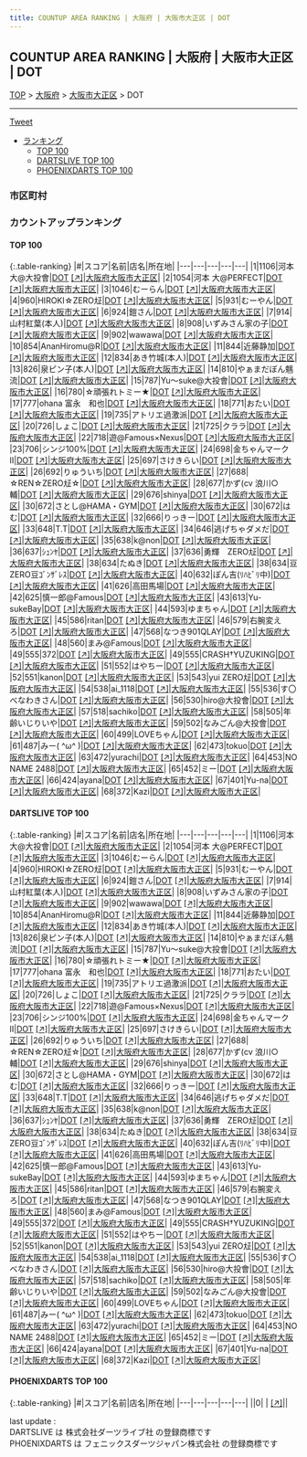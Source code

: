 ```yaml
---
title: COUNTUP AREA RANKING | 大阪府 | 大阪市大正区 | DOT
---
```

## COUNTUP AREA RANKING | 大阪府 | 大阪市大正区 | DOT

[TOP](/darts/rank/) > [大阪府](/darts/rank/大阪府/) > [大阪市大正区](/darts/rank/大阪府/大阪市大正区/) > DOT

___

<a href="https://twitter.com/share?ref_src=twsrc%5Etfw" data-text="COUNTUP AREA RANKING | 大阪府大阪市大正区DOT" class="twitter-share-button" data-hashtags="DARTSLIVE,PHOENIXDARTS,darts,ダーツ" data-show-count="false">Tweet</a>

* [ランキング](#カウントアップランキング)
    * [TOP 100](#top-100)
    * [DARTSLIVE TOP 100](#dartslive-top-100)
    * [PHOENIXDARTS TOP 100](#phoenixdarts-top-100)

### 市区町村

<ul>

</ul>

### カウントアップランキング

#### TOP 100



{:.table-ranking}
|#|スコア|名前|店名|所在地|
|---|---|---|---|---|
|1|1106|<span class="rank-name-dl">河本 大@大投會</span>|<a href="/darts/rank/shops/16363459de2678b50d9b047a20a7ba1e.html">DOT</a> <a href="https://search.dartslive.com/jp/shop/16363459de2678b50d9b047a20a7ba1e">[↗]</a>|<a href="/darts/rank/大阪府/大阪市大正区">大阪府大阪市大正区</a>|
|2|1054|<span class="rank-name-dl">河本 大@PERFECT</span>|<a href="/darts/rank/shops/16363459de2678b50d9b047a20a7ba1e.html">DOT</a> <a href="https://search.dartslive.com/jp/shop/16363459de2678b50d9b047a20a7ba1e">[↗]</a>|<a href="/darts/rank/大阪府/大阪市大正区">大阪府大阪市大正区</a>|
|3|1046|<span class="rank-name-dl">むーらん</span>|<a href="/darts/rank/shops/16363459de2678b50d9b047a20a7ba1e.html">DOT</a> <a href="https://search.dartslive.com/jp/shop/16363459de2678b50d9b047a20a7ba1e">[↗]</a>|<a href="/darts/rank/大阪府/大阪市大正区">大阪府大阪市大正区</a>|
|4|960|<span class="rank-name-dl">HIROKI☆ZERO㍽</span>|<a href="/darts/rank/shops/16363459de2678b50d9b047a20a7ba1e.html">DOT</a> <a href="https://search.dartslive.com/jp/shop/16363459de2678b50d9b047a20a7ba1e">[↗]</a>|<a href="/darts/rank/大阪府/大阪市大正区">大阪府大阪市大正区</a>|
|5|931|<span class="rank-name-dl">むーやん</span>|<a href="/darts/rank/shops/16363459de2678b50d9b047a20a7ba1e.html">DOT</a> <a href="https://search.dartslive.com/jp/shop/16363459de2678b50d9b047a20a7ba1e">[↗]</a>|<a href="/darts/rank/大阪府/大阪市大正区">大阪府大阪市大正区</a>|
|6|924|<span class="rank-name-dl">鎧さん</span>|<a href="/darts/rank/shops/16363459de2678b50d9b047a20a7ba1e.html">DOT</a> <a href="https://search.dartslive.com/jp/shop/16363459de2678b50d9b047a20a7ba1e">[↗]</a>|<a href="/darts/rank/大阪府/大阪市大正区">大阪府大阪市大正区</a>|
|7|914|<span class="rank-name-dl">山村紅葉(本人)</span>|<a href="/darts/rank/shops/16363459de2678b50d9b047a20a7ba1e.html">DOT</a> <a href="https://search.dartslive.com/jp/shop/16363459de2678b50d9b047a20a7ba1e">[↗]</a>|<a href="/darts/rank/大阪府/大阪市大正区">大阪府大阪市大正区</a>|
|8|908|<span class="rank-name-dl">いずみさん家の子</span>|<a href="/darts/rank/shops/16363459de2678b50d9b047a20a7ba1e.html">DOT</a> <a href="https://search.dartslive.com/jp/shop/16363459de2678b50d9b047a20a7ba1e">[↗]</a>|<a href="/darts/rank/大阪府/大阪市大正区">大阪府大阪市大正区</a>|
|9|902|<span class="rank-name-dl">wawawa</span>|<a href="/darts/rank/shops/16363459de2678b50d9b047a20a7ba1e.html">DOT</a> <a href="https://search.dartslive.com/jp/shop/16363459de2678b50d9b047a20a7ba1e">[↗]</a>|<a href="/darts/rank/大阪府/大阪市大正区">大阪府大阪市大正区</a>|
|10|854|<span class="rank-name-dl">AnanHiromu@R</span>|<a href="/darts/rank/shops/16363459de2678b50d9b047a20a7ba1e.html">DOT</a> <a href="https://search.dartslive.com/jp/shop/16363459de2678b50d9b047a20a7ba1e">[↗]</a>|<a href="/darts/rank/大阪府/大阪市大正区">大阪府大阪市大正区</a>|
|11|844|<span class="rank-name-dl">近藤静加</span>|<a href="/darts/rank/shops/16363459de2678b50d9b047a20a7ba1e.html">DOT</a> <a href="https://search.dartslive.com/jp/shop/16363459de2678b50d9b047a20a7ba1e">[↗]</a>|<a href="/darts/rank/大阪府/大阪市大正区">大阪府大阪市大正区</a>|
|12|834|<span class="rank-name-dl">あき竹城(本人)</span>|<a href="/darts/rank/shops/16363459de2678b50d9b047a20a7ba1e.html">DOT</a> <a href="https://search.dartslive.com/jp/shop/16363459de2678b50d9b047a20a7ba1e">[↗]</a>|<a href="/darts/rank/大阪府/大阪市大正区">大阪府大阪市大正区</a>|
|13|826|<span class="rank-name-dl">泉ピン子(本人)</span>|<a href="/darts/rank/shops/16363459de2678b50d9b047a20a7ba1e.html">DOT</a> <a href="https://search.dartslive.com/jp/shop/16363459de2678b50d9b047a20a7ba1e">[↗]</a>|<a href="/darts/rank/大阪府/大阪市大正区">大阪府大阪市大正区</a>|
|14|810|<span class="rank-name-dl">やぁまだぼん魑流</span>|<a href="/darts/rank/shops/16363459de2678b50d9b047a20a7ba1e.html">DOT</a> <a href="https://search.dartslive.com/jp/shop/16363459de2678b50d9b047a20a7ba1e">[↗]</a>|<a href="/darts/rank/大阪府/大阪市大正区">大阪府大阪市大正区</a>|
|15|787|<span class="rank-name-dl">Yu〜suke@大投會</span>|<a href="/darts/rank/shops/16363459de2678b50d9b047a20a7ba1e.html">DOT</a> <a href="https://search.dartslive.com/jp/shop/16363459de2678b50d9b047a20a7ba1e">[↗]</a>|<a href="/darts/rank/大阪府/大阪市大正区">大阪府大阪市大正区</a>|
|16|780|<span class="rank-name-dl">☆頑張れトミー★</span>|<a href="/darts/rank/shops/16363459de2678b50d9b047a20a7ba1e.html">DOT</a> <a href="https://search.dartslive.com/jp/shop/16363459de2678b50d9b047a20a7ba1e">[↗]</a>|<a href="/darts/rank/大阪府/大阪市大正区">大阪府大阪市大正区</a>|
|17|777|<span class="rank-name-dl">ohana 富永　和也</span>|<a href="/darts/rank/shops/16363459de2678b50d9b047a20a7ba1e.html">DOT</a> <a href="https://search.dartslive.com/jp/shop/16363459de2678b50d9b047a20a7ba1e">[↗]</a>|<a href="/darts/rank/大阪府/大阪市大正区">大阪府大阪市大正区</a>|
|18|771|<span class="rank-name-dl">おたい</span>|<a href="/darts/rank/shops/16363459de2678b50d9b047a20a7ba1e.html">DOT</a> <a href="https://search.dartslive.com/jp/shop/16363459de2678b50d9b047a20a7ba1e">[↗]</a>|<a href="/darts/rank/大阪府/大阪市大正区">大阪府大阪市大正区</a>|
|19|735|<span class="rank-name-dl">アトリエ過激派</span>|<a href="/darts/rank/shops/16363459de2678b50d9b047a20a7ba1e.html">DOT</a> <a href="https://search.dartslive.com/jp/shop/16363459de2678b50d9b047a20a7ba1e">[↗]</a>|<a href="/darts/rank/大阪府/大阪市大正区">大阪府大阪市大正区</a>|
|20|726|<span class="rank-name-dl">しょこ</span>|<a href="/darts/rank/shops/16363459de2678b50d9b047a20a7ba1e.html">DOT</a> <a href="https://search.dartslive.com/jp/shop/16363459de2678b50d9b047a20a7ba1e">[↗]</a>|<a href="/darts/rank/大阪府/大阪市大正区">大阪府大阪市大正区</a>|
|21|725|<span class="rank-name-dl">クララ</span>|<a href="/darts/rank/shops/16363459de2678b50d9b047a20a7ba1e.html">DOT</a> <a href="https://search.dartslive.com/jp/shop/16363459de2678b50d9b047a20a7ba1e">[↗]</a>|<a href="/darts/rank/大阪府/大阪市大正区">大阪府大阪市大正区</a>|
|22|718|<span class="rank-name-dl">遊@Famous×Nexus</span>|<a href="/darts/rank/shops/16363459de2678b50d9b047a20a7ba1e.html">DOT</a> <a href="https://search.dartslive.com/jp/shop/16363459de2678b50d9b047a20a7ba1e">[↗]</a>|<a href="/darts/rank/大阪府/大阪市大正区">大阪府大阪市大正区</a>|
|23|706|<span class="rank-name-dl">シンジ100%</span>|<a href="/darts/rank/shops/16363459de2678b50d9b047a20a7ba1e.html">DOT</a> <a href="https://search.dartslive.com/jp/shop/16363459de2678b50d9b047a20a7ba1e">[↗]</a>|<a href="/darts/rank/大阪府/大阪市大正区">大阪府大阪市大正区</a>|
|24|698|<span class="rank-name-dl">金ちゃんマークⅡ</span>|<a href="/darts/rank/shops/16363459de2678b50d9b047a20a7ba1e.html">DOT</a> <a href="https://search.dartslive.com/jp/shop/16363459de2678b50d9b047a20a7ba1e">[↗]</a>|<a href="/darts/rank/大阪府/大阪市大正区">大阪府大阪市大正区</a>|
|25|697|<span class="rank-name-dl">さけきらい</span>|<a href="/darts/rank/shops/16363459de2678b50d9b047a20a7ba1e.html">DOT</a> <a href="https://search.dartslive.com/jp/shop/16363459de2678b50d9b047a20a7ba1e">[↗]</a>|<a href="/darts/rank/大阪府/大阪市大正区">大阪府大阪市大正区</a>|
|26|692|<span class="rank-name-dl">りゅういち</span>|<a href="/darts/rank/shops/16363459de2678b50d9b047a20a7ba1e.html">DOT</a> <a href="https://search.dartslive.com/jp/shop/16363459de2678b50d9b047a20a7ba1e">[↗]</a>|<a href="/darts/rank/大阪府/大阪市大正区">大阪府大阪市大正区</a>|
|27|688|<span class="rank-name-dl">☆REN☆ZERO㍽☆</span>|<a href="/darts/rank/shops/16363459de2678b50d9b047a20a7ba1e.html">DOT</a> <a href="https://search.dartslive.com/jp/shop/16363459de2678b50d9b047a20a7ba1e">[↗]</a>|<a href="/darts/rank/大阪府/大阪市大正区">大阪府大阪市大正区</a>|
|28|677|<span class="rank-name-dl">かず(cv 浪川○輔</span>|<a href="/darts/rank/shops/16363459de2678b50d9b047a20a7ba1e.html">DOT</a> <a href="https://search.dartslive.com/jp/shop/16363459de2678b50d9b047a20a7ba1e">[↗]</a>|<a href="/darts/rank/大阪府/大阪市大正区">大阪府大阪市大正区</a>|
|29|676|<span class="rank-name-dl">shinya</span>|<a href="/darts/rank/shops/16363459de2678b50d9b047a20a7ba1e.html">DOT</a> <a href="https://search.dartslive.com/jp/shop/16363459de2678b50d9b047a20a7ba1e">[↗]</a>|<a href="/darts/rank/大阪府/大阪市大正区">大阪府大阪市大正区</a>|
|30|672|<span class="rank-name-dl">さとし@HAMA・GYM</span>|<a href="/darts/rank/shops/16363459de2678b50d9b047a20a7ba1e.html">DOT</a> <a href="https://search.dartslive.com/jp/shop/16363459de2678b50d9b047a20a7ba1e">[↗]</a>|<a href="/darts/rank/大阪府/大阪市大正区">大阪府大阪市大正区</a>|
|30|672|<span class="rank-name-dl">はむ</span>|<a href="/darts/rank/shops/16363459de2678b50d9b047a20a7ba1e.html">DOT</a> <a href="https://search.dartslive.com/jp/shop/16363459de2678b50d9b047a20a7ba1e">[↗]</a>|<a href="/darts/rank/大阪府/大阪市大正区">大阪府大阪市大正区</a>|
|32|666|<span class="rank-name-dl">りっきー</span>|<a href="/darts/rank/shops/16363459de2678b50d9b047a20a7ba1e.html">DOT</a> <a href="https://search.dartslive.com/jp/shop/16363459de2678b50d9b047a20a7ba1e">[↗]</a>|<a href="/darts/rank/大阪府/大阪市大正区">大阪府大阪市大正区</a>|
|33|648|<span class="rank-name-dl">T.T</span>|<a href="/darts/rank/shops/16363459de2678b50d9b047a20a7ba1e.html">DOT</a> <a href="https://search.dartslive.com/jp/shop/16363459de2678b50d9b047a20a7ba1e">[↗]</a>|<a href="/darts/rank/大阪府/大阪市大正区">大阪府大阪市大正区</a>|
|34|646|<span class="rank-name-dl">逃げちゃダメだ</span>|<a href="/darts/rank/shops/16363459de2678b50d9b047a20a7ba1e.html">DOT</a> <a href="https://search.dartslive.com/jp/shop/16363459de2678b50d9b047a20a7ba1e">[↗]</a>|<a href="/darts/rank/大阪府/大阪市大正区">大阪府大阪市大正区</a>|
|35|638|<span class="rank-name-dl">k@non</span>|<a href="/darts/rank/shops/16363459de2678b50d9b047a20a7ba1e.html">DOT</a> <a href="https://search.dartslive.com/jp/shop/16363459de2678b50d9b047a20a7ba1e">[↗]</a>|<a href="/darts/rank/大阪府/大阪市大正区">大阪府大阪市大正区</a>|
|36|637|<span class="rank-name-dl">ｼｭﾝﾔ</span>|<a href="/darts/rank/shops/16363459de2678b50d9b047a20a7ba1e.html">DOT</a> <a href="https://search.dartslive.com/jp/shop/16363459de2678b50d9b047a20a7ba1e">[↗]</a>|<a href="/darts/rank/大阪府/大阪市大正区">大阪府大阪市大正区</a>|
|37|636|<span class="rank-name-dl">勇輝　ZERO㍽</span>|<a href="/darts/rank/shops/16363459de2678b50d9b047a20a7ba1e.html">DOT</a> <a href="https://search.dartslive.com/jp/shop/16363459de2678b50d9b047a20a7ba1e">[↗]</a>|<a href="/darts/rank/大阪府/大阪市大正区">大阪府大阪市大正区</a>|
|38|634|<span class="rank-name-dl">たぬき</span>|<a href="/darts/rank/shops/16363459de2678b50d9b047a20a7ba1e.html">DOT</a> <a href="https://search.dartslive.com/jp/shop/16363459de2678b50d9b047a20a7ba1e">[↗]</a>|<a href="/darts/rank/大阪府/大阪市大正区">大阪府大阪市大正区</a>|
|38|634|<span class="rank-name-dl">豆ZERO豆ｺﾞﾝｻﾞﾚｽ</span>|<a href="/darts/rank/shops/16363459de2678b50d9b047a20a7ba1e.html">DOT</a> <a href="https://search.dartslive.com/jp/shop/16363459de2678b50d9b047a20a7ba1e">[↗]</a>|<a href="/darts/rank/大阪府/大阪市大正区">大阪府大阪市大正区</a>|
|40|632|<span class="rank-name-dl">ぽん吉(ﾘﾊﾋﾞﾘ中)</span>|<a href="/darts/rank/shops/16363459de2678b50d9b047a20a7ba1e.html">DOT</a> <a href="https://search.dartslive.com/jp/shop/16363459de2678b50d9b047a20a7ba1e">[↗]</a>|<a href="/darts/rank/大阪府/大阪市大正区">大阪府大阪市大正区</a>|
|41|626|<span class="rank-name-dl">高田馬場</span>|<a href="/darts/rank/shops/16363459de2678b50d9b047a20a7ba1e.html">DOT</a> <a href="https://search.dartslive.com/jp/shop/16363459de2678b50d9b047a20a7ba1e">[↗]</a>|<a href="/darts/rank/大阪府/大阪市大正区">大阪府大阪市大正区</a>|
|42|625|<span class="rank-name-dl">慎一郎@Famous</span>|<a href="/darts/rank/shops/16363459de2678b50d9b047a20a7ba1e.html">DOT</a> <a href="https://search.dartslive.com/jp/shop/16363459de2678b50d9b047a20a7ba1e">[↗]</a>|<a href="/darts/rank/大阪府/大阪市大正区">大阪府大阪市大正区</a>|
|43|613|<span class="rank-name-dl">Yu-sukeBay</span>|<a href="/darts/rank/shops/16363459de2678b50d9b047a20a7ba1e.html">DOT</a> <a href="https://search.dartslive.com/jp/shop/16363459de2678b50d9b047a20a7ba1e">[↗]</a>|<a href="/darts/rank/大阪府/大阪市大正区">大阪府大阪市大正区</a>|
|44|593|<span class="rank-name-dl">ゆまちゃん</span>|<a href="/darts/rank/shops/16363459de2678b50d9b047a20a7ba1e.html">DOT</a> <a href="https://search.dartslive.com/jp/shop/16363459de2678b50d9b047a20a7ba1e">[↗]</a>|<a href="/darts/rank/大阪府/大阪市大正区">大阪府大阪市大正区</a>|
|45|586|<span class="rank-name-dl">ritan</span>|<a href="/darts/rank/shops/16363459de2678b50d9b047a20a7ba1e.html">DOT</a> <a href="https://search.dartslive.com/jp/shop/16363459de2678b50d9b047a20a7ba1e">[↗]</a>|<a href="/darts/rank/大阪府/大阪市大正区">大阪府大阪市大正区</a>|
|46|579|<span class="rank-name-dl">右腕変えろ</span>|<a href="/darts/rank/shops/16363459de2678b50d9b047a20a7ba1e.html">DOT</a> <a href="https://search.dartslive.com/jp/shop/16363459de2678b50d9b047a20a7ba1e">[↗]</a>|<a href="/darts/rank/大阪府/大阪市大正区">大阪府大阪市大正区</a>|
|47|568|<span class="rank-name-dl">なつき901QLAY</span>|<a href="/darts/rank/shops/16363459de2678b50d9b047a20a7ba1e.html">DOT</a> <a href="https://search.dartslive.com/jp/shop/16363459de2678b50d9b047a20a7ba1e">[↗]</a>|<a href="/darts/rank/大阪府/大阪市大正区">大阪府大阪市大正区</a>|
|48|560|<span class="rank-name-dl">まみ@Famous</span>|<a href="/darts/rank/shops/16363459de2678b50d9b047a20a7ba1e.html">DOT</a> <a href="https://search.dartslive.com/jp/shop/16363459de2678b50d9b047a20a7ba1e">[↗]</a>|<a href="/darts/rank/大阪府/大阪市大正区">大阪府大阪市大正区</a>|
|49|555|<span class="rank-name-dl">372</span>|<a href="/darts/rank/shops/16363459de2678b50d9b047a20a7ba1e.html">DOT</a> <a href="https://search.dartslive.com/jp/shop/16363459de2678b50d9b047a20a7ba1e">[↗]</a>|<a href="/darts/rank/大阪府/大阪市大正区">大阪府大阪市大正区</a>|
|49|555|<span class="rank-name-dl">CRASH†YUZUKING</span>|<a href="/darts/rank/shops/16363459de2678b50d9b047a20a7ba1e.html">DOT</a> <a href="https://search.dartslive.com/jp/shop/16363459de2678b50d9b047a20a7ba1e">[↗]</a>|<a href="/darts/rank/大阪府/大阪市大正区">大阪府大阪市大正区</a>|
|51|552|<span class="rank-name-dl">はやちー</span>|<a href="/darts/rank/shops/16363459de2678b50d9b047a20a7ba1e.html">DOT</a> <a href="https://search.dartslive.com/jp/shop/16363459de2678b50d9b047a20a7ba1e">[↗]</a>|<a href="/darts/rank/大阪府/大阪市大正区">大阪府大阪市大正区</a>|
|52|551|<span class="rank-name-dl">kanon</span>|<a href="/darts/rank/shops/16363459de2678b50d9b047a20a7ba1e.html">DOT</a> <a href="https://search.dartslive.com/jp/shop/16363459de2678b50d9b047a20a7ba1e">[↗]</a>|<a href="/darts/rank/大阪府/大阪市大正区">大阪府大阪市大正区</a>|
|53|543|<span class="rank-name-dl">yui ZERO㍽</span>|<a href="/darts/rank/shops/16363459de2678b50d9b047a20a7ba1e.html">DOT</a> <a href="https://search.dartslive.com/jp/shop/16363459de2678b50d9b047a20a7ba1e">[↗]</a>|<a href="/darts/rank/大阪府/大阪市大正区">大阪府大阪市大正区</a>|
|54|538|<span class="rank-name-dl">ai_1118</span>|<a href="/darts/rank/shops/16363459de2678b50d9b047a20a7ba1e.html">DOT</a> <a href="https://search.dartslive.com/jp/shop/16363459de2678b50d9b047a20a7ba1e">[↗]</a>|<a href="/darts/rank/大阪府/大阪市大正区">大阪府大阪市大正区</a>|
|55|536|<span class="rank-name-dl">す〇べなわきさん</span>|<a href="/darts/rank/shops/16363459de2678b50d9b047a20a7ba1e.html">DOT</a> <a href="https://search.dartslive.com/jp/shop/16363459de2678b50d9b047a20a7ba1e">[↗]</a>|<a href="/darts/rank/大阪府/大阪市大正区">大阪府大阪市大正区</a>|
|56|530|<span class="rank-name-dl">hiro@大投會</span>|<a href="/darts/rank/shops/16363459de2678b50d9b047a20a7ba1e.html">DOT</a> <a href="https://search.dartslive.com/jp/shop/16363459de2678b50d9b047a20a7ba1e">[↗]</a>|<a href="/darts/rank/大阪府/大阪市大正区">大阪府大阪市大正区</a>|
|57|518|<span class="rank-name-dl">sachiko</span>|<a href="/darts/rank/shops/16363459de2678b50d9b047a20a7ba1e.html">DOT</a> <a href="https://search.dartslive.com/jp/shop/16363459de2678b50d9b047a20a7ba1e">[↗]</a>|<a href="/darts/rank/大阪府/大阪市大正区">大阪府大阪市大正区</a>|
|58|505|<span class="rank-name-dl">年齢いじりいや</span>|<a href="/darts/rank/shops/16363459de2678b50d9b047a20a7ba1e.html">DOT</a> <a href="https://search.dartslive.com/jp/shop/16363459de2678b50d9b047a20a7ba1e">[↗]</a>|<a href="/darts/rank/大阪府/大阪市大正区">大阪府大阪市大正区</a>|
|59|502|<span class="rank-name-dl">なみごん@大投會</span>|<a href="/darts/rank/shops/16363459de2678b50d9b047a20a7ba1e.html">DOT</a> <a href="https://search.dartslive.com/jp/shop/16363459de2678b50d9b047a20a7ba1e">[↗]</a>|<a href="/darts/rank/大阪府/大阪市大正区">大阪府大阪市大正区</a>|
|60|499|<span class="rank-name-dl">LOVEちゃん</span>|<a href="/darts/rank/shops/16363459de2678b50d9b047a20a7ba1e.html">DOT</a> <a href="https://search.dartslive.com/jp/shop/16363459de2678b50d9b047a20a7ba1e">[↗]</a>|<a href="/darts/rank/大阪府/大阪市大正区">大阪府大阪市大正区</a>|
|61|487|<span class="rank-name-dl">みー( ^ω^ )</span>|<a href="/darts/rank/shops/16363459de2678b50d9b047a20a7ba1e.html">DOT</a> <a href="https://search.dartslive.com/jp/shop/16363459de2678b50d9b047a20a7ba1e">[↗]</a>|<a href="/darts/rank/大阪府/大阪市大正区">大阪府大阪市大正区</a>|
|62|473|<span class="rank-name-dl">tokuo</span>|<a href="/darts/rank/shops/16363459de2678b50d9b047a20a7ba1e.html">DOT</a> <a href="https://search.dartslive.com/jp/shop/16363459de2678b50d9b047a20a7ba1e">[↗]</a>|<a href="/darts/rank/大阪府/大阪市大正区">大阪府大阪市大正区</a>|
|63|472|<span class="rank-name-dl">yurachi</span>|<a href="/darts/rank/shops/16363459de2678b50d9b047a20a7ba1e.html">DOT</a> <a href="https://search.dartslive.com/jp/shop/16363459de2678b50d9b047a20a7ba1e">[↗]</a>|<a href="/darts/rank/大阪府/大阪市大正区">大阪府大阪市大正区</a>|
|64|453|<span class="rank-name-dl">NO NAME 2488</span>|<a href="/darts/rank/shops/16363459de2678b50d9b047a20a7ba1e.html">DOT</a> <a href="https://search.dartslive.com/jp/shop/16363459de2678b50d9b047a20a7ba1e">[↗]</a>|<a href="/darts/rank/大阪府/大阪市大正区">大阪府大阪市大正区</a>|
|65|452|<span class="rank-name-dl">ミー</span>|<a href="/darts/rank/shops/16363459de2678b50d9b047a20a7ba1e.html">DOT</a> <a href="https://search.dartslive.com/jp/shop/16363459de2678b50d9b047a20a7ba1e">[↗]</a>|<a href="/darts/rank/大阪府/大阪市大正区">大阪府大阪市大正区</a>|
|66|424|<span class="rank-name-dl">ayana</span>|<a href="/darts/rank/shops/16363459de2678b50d9b047a20a7ba1e.html">DOT</a> <a href="https://search.dartslive.com/jp/shop/16363459de2678b50d9b047a20a7ba1e">[↗]</a>|<a href="/darts/rank/大阪府/大阪市大正区">大阪府大阪市大正区</a>|
|67|401|<span class="rank-name-dl">Yu-na</span>|<a href="/darts/rank/shops/16363459de2678b50d9b047a20a7ba1e.html">DOT</a> <a href="https://search.dartslive.com/jp/shop/16363459de2678b50d9b047a20a7ba1e">[↗]</a>|<a href="/darts/rank/大阪府/大阪市大正区">大阪府大阪市大正区</a>|
|68|372|<span class="rank-name-dl">Kazi</span>|<a href="/darts/rank/shops/16363459de2678b50d9b047a20a7ba1e.html">DOT</a> <a href="https://search.dartslive.com/jp/shop/16363459de2678b50d9b047a20a7ba1e">[↗]</a>|<a href="/darts/rank/大阪府/大阪市大正区">大阪府大阪市大正区</a>|


#### DARTSLIVE TOP 100



{:.table-ranking}
|#|スコア|名前|店名|所在地|
|---|---|---|---|---|
|1|1106|<span class="rank-name-dl">河本 大@大投會</span>|<a href="/darts/rank/shops/16363459de2678b50d9b047a20a7ba1e.html">DOT</a> <a href="https://search.dartslive.com/jp/shop/16363459de2678b50d9b047a20a7ba1e">[↗]</a>|<a href="/darts/rank/大阪府/大阪市大正区">大阪府大阪市大正区</a>|
|2|1054|<span class="rank-name-dl">河本 大@PERFECT</span>|<a href="/darts/rank/shops/16363459de2678b50d9b047a20a7ba1e.html">DOT</a> <a href="https://search.dartslive.com/jp/shop/16363459de2678b50d9b047a20a7ba1e">[↗]</a>|<a href="/darts/rank/大阪府/大阪市大正区">大阪府大阪市大正区</a>|
|3|1046|<span class="rank-name-dl">むーらん</span>|<a href="/darts/rank/shops/16363459de2678b50d9b047a20a7ba1e.html">DOT</a> <a href="https://search.dartslive.com/jp/shop/16363459de2678b50d9b047a20a7ba1e">[↗]</a>|<a href="/darts/rank/大阪府/大阪市大正区">大阪府大阪市大正区</a>|
|4|960|<span class="rank-name-dl">HIROKI☆ZERO㍽</span>|<a href="/darts/rank/shops/16363459de2678b50d9b047a20a7ba1e.html">DOT</a> <a href="https://search.dartslive.com/jp/shop/16363459de2678b50d9b047a20a7ba1e">[↗]</a>|<a href="/darts/rank/大阪府/大阪市大正区">大阪府大阪市大正区</a>|
|5|931|<span class="rank-name-dl">むーやん</span>|<a href="/darts/rank/shops/16363459de2678b50d9b047a20a7ba1e.html">DOT</a> <a href="https://search.dartslive.com/jp/shop/16363459de2678b50d9b047a20a7ba1e">[↗]</a>|<a href="/darts/rank/大阪府/大阪市大正区">大阪府大阪市大正区</a>|
|6|924|<span class="rank-name-dl">鎧さん</span>|<a href="/darts/rank/shops/16363459de2678b50d9b047a20a7ba1e.html">DOT</a> <a href="https://search.dartslive.com/jp/shop/16363459de2678b50d9b047a20a7ba1e">[↗]</a>|<a href="/darts/rank/大阪府/大阪市大正区">大阪府大阪市大正区</a>|
|7|914|<span class="rank-name-dl">山村紅葉(本人)</span>|<a href="/darts/rank/shops/16363459de2678b50d9b047a20a7ba1e.html">DOT</a> <a href="https://search.dartslive.com/jp/shop/16363459de2678b50d9b047a20a7ba1e">[↗]</a>|<a href="/darts/rank/大阪府/大阪市大正区">大阪府大阪市大正区</a>|
|8|908|<span class="rank-name-dl">いずみさん家の子</span>|<a href="/darts/rank/shops/16363459de2678b50d9b047a20a7ba1e.html">DOT</a> <a href="https://search.dartslive.com/jp/shop/16363459de2678b50d9b047a20a7ba1e">[↗]</a>|<a href="/darts/rank/大阪府/大阪市大正区">大阪府大阪市大正区</a>|
|9|902|<span class="rank-name-dl">wawawa</span>|<a href="/darts/rank/shops/16363459de2678b50d9b047a20a7ba1e.html">DOT</a> <a href="https://search.dartslive.com/jp/shop/16363459de2678b50d9b047a20a7ba1e">[↗]</a>|<a href="/darts/rank/大阪府/大阪市大正区">大阪府大阪市大正区</a>|
|10|854|<span class="rank-name-dl">AnanHiromu@R</span>|<a href="/darts/rank/shops/16363459de2678b50d9b047a20a7ba1e.html">DOT</a> <a href="https://search.dartslive.com/jp/shop/16363459de2678b50d9b047a20a7ba1e">[↗]</a>|<a href="/darts/rank/大阪府/大阪市大正区">大阪府大阪市大正区</a>|
|11|844|<span class="rank-name-dl">近藤静加</span>|<a href="/darts/rank/shops/16363459de2678b50d9b047a20a7ba1e.html">DOT</a> <a href="https://search.dartslive.com/jp/shop/16363459de2678b50d9b047a20a7ba1e">[↗]</a>|<a href="/darts/rank/大阪府/大阪市大正区">大阪府大阪市大正区</a>|
|12|834|<span class="rank-name-dl">あき竹城(本人)</span>|<a href="/darts/rank/shops/16363459de2678b50d9b047a20a7ba1e.html">DOT</a> <a href="https://search.dartslive.com/jp/shop/16363459de2678b50d9b047a20a7ba1e">[↗]</a>|<a href="/darts/rank/大阪府/大阪市大正区">大阪府大阪市大正区</a>|
|13|826|<span class="rank-name-dl">泉ピン子(本人)</span>|<a href="/darts/rank/shops/16363459de2678b50d9b047a20a7ba1e.html">DOT</a> <a href="https://search.dartslive.com/jp/shop/16363459de2678b50d9b047a20a7ba1e">[↗]</a>|<a href="/darts/rank/大阪府/大阪市大正区">大阪府大阪市大正区</a>|
|14|810|<span class="rank-name-dl">やぁまだぼん魑流</span>|<a href="/darts/rank/shops/16363459de2678b50d9b047a20a7ba1e.html">DOT</a> <a href="https://search.dartslive.com/jp/shop/16363459de2678b50d9b047a20a7ba1e">[↗]</a>|<a href="/darts/rank/大阪府/大阪市大正区">大阪府大阪市大正区</a>|
|15|787|<span class="rank-name-dl">Yu〜suke@大投會</span>|<a href="/darts/rank/shops/16363459de2678b50d9b047a20a7ba1e.html">DOT</a> <a href="https://search.dartslive.com/jp/shop/16363459de2678b50d9b047a20a7ba1e">[↗]</a>|<a href="/darts/rank/大阪府/大阪市大正区">大阪府大阪市大正区</a>|
|16|780|<span class="rank-name-dl">☆頑張れトミー★</span>|<a href="/darts/rank/shops/16363459de2678b50d9b047a20a7ba1e.html">DOT</a> <a href="https://search.dartslive.com/jp/shop/16363459de2678b50d9b047a20a7ba1e">[↗]</a>|<a href="/darts/rank/大阪府/大阪市大正区">大阪府大阪市大正区</a>|
|17|777|<span class="rank-name-dl">ohana 富永　和也</span>|<a href="/darts/rank/shops/16363459de2678b50d9b047a20a7ba1e.html">DOT</a> <a href="https://search.dartslive.com/jp/shop/16363459de2678b50d9b047a20a7ba1e">[↗]</a>|<a href="/darts/rank/大阪府/大阪市大正区">大阪府大阪市大正区</a>|
|18|771|<span class="rank-name-dl">おたい</span>|<a href="/darts/rank/shops/16363459de2678b50d9b047a20a7ba1e.html">DOT</a> <a href="https://search.dartslive.com/jp/shop/16363459de2678b50d9b047a20a7ba1e">[↗]</a>|<a href="/darts/rank/大阪府/大阪市大正区">大阪府大阪市大正区</a>|
|19|735|<span class="rank-name-dl">アトリエ過激派</span>|<a href="/darts/rank/shops/16363459de2678b50d9b047a20a7ba1e.html">DOT</a> <a href="https://search.dartslive.com/jp/shop/16363459de2678b50d9b047a20a7ba1e">[↗]</a>|<a href="/darts/rank/大阪府/大阪市大正区">大阪府大阪市大正区</a>|
|20|726|<span class="rank-name-dl">しょこ</span>|<a href="/darts/rank/shops/16363459de2678b50d9b047a20a7ba1e.html">DOT</a> <a href="https://search.dartslive.com/jp/shop/16363459de2678b50d9b047a20a7ba1e">[↗]</a>|<a href="/darts/rank/大阪府/大阪市大正区">大阪府大阪市大正区</a>|
|21|725|<span class="rank-name-dl">クララ</span>|<a href="/darts/rank/shops/16363459de2678b50d9b047a20a7ba1e.html">DOT</a> <a href="https://search.dartslive.com/jp/shop/16363459de2678b50d9b047a20a7ba1e">[↗]</a>|<a href="/darts/rank/大阪府/大阪市大正区">大阪府大阪市大正区</a>|
|22|718|<span class="rank-name-dl">遊@Famous×Nexus</span>|<a href="/darts/rank/shops/16363459de2678b50d9b047a20a7ba1e.html">DOT</a> <a href="https://search.dartslive.com/jp/shop/16363459de2678b50d9b047a20a7ba1e">[↗]</a>|<a href="/darts/rank/大阪府/大阪市大正区">大阪府大阪市大正区</a>|
|23|706|<span class="rank-name-dl">シンジ100%</span>|<a href="/darts/rank/shops/16363459de2678b50d9b047a20a7ba1e.html">DOT</a> <a href="https://search.dartslive.com/jp/shop/16363459de2678b50d9b047a20a7ba1e">[↗]</a>|<a href="/darts/rank/大阪府/大阪市大正区">大阪府大阪市大正区</a>|
|24|698|<span class="rank-name-dl">金ちゃんマークⅡ</span>|<a href="/darts/rank/shops/16363459de2678b50d9b047a20a7ba1e.html">DOT</a> <a href="https://search.dartslive.com/jp/shop/16363459de2678b50d9b047a20a7ba1e">[↗]</a>|<a href="/darts/rank/大阪府/大阪市大正区">大阪府大阪市大正区</a>|
|25|697|<span class="rank-name-dl">さけきらい</span>|<a href="/darts/rank/shops/16363459de2678b50d9b047a20a7ba1e.html">DOT</a> <a href="https://search.dartslive.com/jp/shop/16363459de2678b50d9b047a20a7ba1e">[↗]</a>|<a href="/darts/rank/大阪府/大阪市大正区">大阪府大阪市大正区</a>|
|26|692|<span class="rank-name-dl">りゅういち</span>|<a href="/darts/rank/shops/16363459de2678b50d9b047a20a7ba1e.html">DOT</a> <a href="https://search.dartslive.com/jp/shop/16363459de2678b50d9b047a20a7ba1e">[↗]</a>|<a href="/darts/rank/大阪府/大阪市大正区">大阪府大阪市大正区</a>|
|27|688|<span class="rank-name-dl">☆REN☆ZERO㍽☆</span>|<a href="/darts/rank/shops/16363459de2678b50d9b047a20a7ba1e.html">DOT</a> <a href="https://search.dartslive.com/jp/shop/16363459de2678b50d9b047a20a7ba1e">[↗]</a>|<a href="/darts/rank/大阪府/大阪市大正区">大阪府大阪市大正区</a>|
|28|677|<span class="rank-name-dl">かず(cv 浪川○輔</span>|<a href="/darts/rank/shops/16363459de2678b50d9b047a20a7ba1e.html">DOT</a> <a href="https://search.dartslive.com/jp/shop/16363459de2678b50d9b047a20a7ba1e">[↗]</a>|<a href="/darts/rank/大阪府/大阪市大正区">大阪府大阪市大正区</a>|
|29|676|<span class="rank-name-dl">shinya</span>|<a href="/darts/rank/shops/16363459de2678b50d9b047a20a7ba1e.html">DOT</a> <a href="https://search.dartslive.com/jp/shop/16363459de2678b50d9b047a20a7ba1e">[↗]</a>|<a href="/darts/rank/大阪府/大阪市大正区">大阪府大阪市大正区</a>|
|30|672|<span class="rank-name-dl">さとし@HAMA・GYM</span>|<a href="/darts/rank/shops/16363459de2678b50d9b047a20a7ba1e.html">DOT</a> <a href="https://search.dartslive.com/jp/shop/16363459de2678b50d9b047a20a7ba1e">[↗]</a>|<a href="/darts/rank/大阪府/大阪市大正区">大阪府大阪市大正区</a>|
|30|672|<span class="rank-name-dl">はむ</span>|<a href="/darts/rank/shops/16363459de2678b50d9b047a20a7ba1e.html">DOT</a> <a href="https://search.dartslive.com/jp/shop/16363459de2678b50d9b047a20a7ba1e">[↗]</a>|<a href="/darts/rank/大阪府/大阪市大正区">大阪府大阪市大正区</a>|
|32|666|<span class="rank-name-dl">りっきー</span>|<a href="/darts/rank/shops/16363459de2678b50d9b047a20a7ba1e.html">DOT</a> <a href="https://search.dartslive.com/jp/shop/16363459de2678b50d9b047a20a7ba1e">[↗]</a>|<a href="/darts/rank/大阪府/大阪市大正区">大阪府大阪市大正区</a>|
|33|648|<span class="rank-name-dl">T.T</span>|<a href="/darts/rank/shops/16363459de2678b50d9b047a20a7ba1e.html">DOT</a> <a href="https://search.dartslive.com/jp/shop/16363459de2678b50d9b047a20a7ba1e">[↗]</a>|<a href="/darts/rank/大阪府/大阪市大正区">大阪府大阪市大正区</a>|
|34|646|<span class="rank-name-dl">逃げちゃダメだ</span>|<a href="/darts/rank/shops/16363459de2678b50d9b047a20a7ba1e.html">DOT</a> <a href="https://search.dartslive.com/jp/shop/16363459de2678b50d9b047a20a7ba1e">[↗]</a>|<a href="/darts/rank/大阪府/大阪市大正区">大阪府大阪市大正区</a>|
|35|638|<span class="rank-name-dl">k@non</span>|<a href="/darts/rank/shops/16363459de2678b50d9b047a20a7ba1e.html">DOT</a> <a href="https://search.dartslive.com/jp/shop/16363459de2678b50d9b047a20a7ba1e">[↗]</a>|<a href="/darts/rank/大阪府/大阪市大正区">大阪府大阪市大正区</a>|
|36|637|<span class="rank-name-dl">ｼｭﾝﾔ</span>|<a href="/darts/rank/shops/16363459de2678b50d9b047a20a7ba1e.html">DOT</a> <a href="https://search.dartslive.com/jp/shop/16363459de2678b50d9b047a20a7ba1e">[↗]</a>|<a href="/darts/rank/大阪府/大阪市大正区">大阪府大阪市大正区</a>|
|37|636|<span class="rank-name-dl">勇輝　ZERO㍽</span>|<a href="/darts/rank/shops/16363459de2678b50d9b047a20a7ba1e.html">DOT</a> <a href="https://search.dartslive.com/jp/shop/16363459de2678b50d9b047a20a7ba1e">[↗]</a>|<a href="/darts/rank/大阪府/大阪市大正区">大阪府大阪市大正区</a>|
|38|634|<span class="rank-name-dl">たぬき</span>|<a href="/darts/rank/shops/16363459de2678b50d9b047a20a7ba1e.html">DOT</a> <a href="https://search.dartslive.com/jp/shop/16363459de2678b50d9b047a20a7ba1e">[↗]</a>|<a href="/darts/rank/大阪府/大阪市大正区">大阪府大阪市大正区</a>|
|38|634|<span class="rank-name-dl">豆ZERO豆ｺﾞﾝｻﾞﾚｽ</span>|<a href="/darts/rank/shops/16363459de2678b50d9b047a20a7ba1e.html">DOT</a> <a href="https://search.dartslive.com/jp/shop/16363459de2678b50d9b047a20a7ba1e">[↗]</a>|<a href="/darts/rank/大阪府/大阪市大正区">大阪府大阪市大正区</a>|
|40|632|<span class="rank-name-dl">ぽん吉(ﾘﾊﾋﾞﾘ中)</span>|<a href="/darts/rank/shops/16363459de2678b50d9b047a20a7ba1e.html">DOT</a> <a href="https://search.dartslive.com/jp/shop/16363459de2678b50d9b047a20a7ba1e">[↗]</a>|<a href="/darts/rank/大阪府/大阪市大正区">大阪府大阪市大正区</a>|
|41|626|<span class="rank-name-dl">高田馬場</span>|<a href="/darts/rank/shops/16363459de2678b50d9b047a20a7ba1e.html">DOT</a> <a href="https://search.dartslive.com/jp/shop/16363459de2678b50d9b047a20a7ba1e">[↗]</a>|<a href="/darts/rank/大阪府/大阪市大正区">大阪府大阪市大正区</a>|
|42|625|<span class="rank-name-dl">慎一郎@Famous</span>|<a href="/darts/rank/shops/16363459de2678b50d9b047a20a7ba1e.html">DOT</a> <a href="https://search.dartslive.com/jp/shop/16363459de2678b50d9b047a20a7ba1e">[↗]</a>|<a href="/darts/rank/大阪府/大阪市大正区">大阪府大阪市大正区</a>|
|43|613|<span class="rank-name-dl">Yu-sukeBay</span>|<a href="/darts/rank/shops/16363459de2678b50d9b047a20a7ba1e.html">DOT</a> <a href="https://search.dartslive.com/jp/shop/16363459de2678b50d9b047a20a7ba1e">[↗]</a>|<a href="/darts/rank/大阪府/大阪市大正区">大阪府大阪市大正区</a>|
|44|593|<span class="rank-name-dl">ゆまちゃん</span>|<a href="/darts/rank/shops/16363459de2678b50d9b047a20a7ba1e.html">DOT</a> <a href="https://search.dartslive.com/jp/shop/16363459de2678b50d9b047a20a7ba1e">[↗]</a>|<a href="/darts/rank/大阪府/大阪市大正区">大阪府大阪市大正区</a>|
|45|586|<span class="rank-name-dl">ritan</span>|<a href="/darts/rank/shops/16363459de2678b50d9b047a20a7ba1e.html">DOT</a> <a href="https://search.dartslive.com/jp/shop/16363459de2678b50d9b047a20a7ba1e">[↗]</a>|<a href="/darts/rank/大阪府/大阪市大正区">大阪府大阪市大正区</a>|
|46|579|<span class="rank-name-dl">右腕変えろ</span>|<a href="/darts/rank/shops/16363459de2678b50d9b047a20a7ba1e.html">DOT</a> <a href="https://search.dartslive.com/jp/shop/16363459de2678b50d9b047a20a7ba1e">[↗]</a>|<a href="/darts/rank/大阪府/大阪市大正区">大阪府大阪市大正区</a>|
|47|568|<span class="rank-name-dl">なつき901QLAY</span>|<a href="/darts/rank/shops/16363459de2678b50d9b047a20a7ba1e.html">DOT</a> <a href="https://search.dartslive.com/jp/shop/16363459de2678b50d9b047a20a7ba1e">[↗]</a>|<a href="/darts/rank/大阪府/大阪市大正区">大阪府大阪市大正区</a>|
|48|560|<span class="rank-name-dl">まみ@Famous</span>|<a href="/darts/rank/shops/16363459de2678b50d9b047a20a7ba1e.html">DOT</a> <a href="https://search.dartslive.com/jp/shop/16363459de2678b50d9b047a20a7ba1e">[↗]</a>|<a href="/darts/rank/大阪府/大阪市大正区">大阪府大阪市大正区</a>|
|49|555|<span class="rank-name-dl">372</span>|<a href="/darts/rank/shops/16363459de2678b50d9b047a20a7ba1e.html">DOT</a> <a href="https://search.dartslive.com/jp/shop/16363459de2678b50d9b047a20a7ba1e">[↗]</a>|<a href="/darts/rank/大阪府/大阪市大正区">大阪府大阪市大正区</a>|
|49|555|<span class="rank-name-dl">CRASH†YUZUKING</span>|<a href="/darts/rank/shops/16363459de2678b50d9b047a20a7ba1e.html">DOT</a> <a href="https://search.dartslive.com/jp/shop/16363459de2678b50d9b047a20a7ba1e">[↗]</a>|<a href="/darts/rank/大阪府/大阪市大正区">大阪府大阪市大正区</a>|
|51|552|<span class="rank-name-dl">はやちー</span>|<a href="/darts/rank/shops/16363459de2678b50d9b047a20a7ba1e.html">DOT</a> <a href="https://search.dartslive.com/jp/shop/16363459de2678b50d9b047a20a7ba1e">[↗]</a>|<a href="/darts/rank/大阪府/大阪市大正区">大阪府大阪市大正区</a>|
|52|551|<span class="rank-name-dl">kanon</span>|<a href="/darts/rank/shops/16363459de2678b50d9b047a20a7ba1e.html">DOT</a> <a href="https://search.dartslive.com/jp/shop/16363459de2678b50d9b047a20a7ba1e">[↗]</a>|<a href="/darts/rank/大阪府/大阪市大正区">大阪府大阪市大正区</a>|
|53|543|<span class="rank-name-dl">yui ZERO㍽</span>|<a href="/darts/rank/shops/16363459de2678b50d9b047a20a7ba1e.html">DOT</a> <a href="https://search.dartslive.com/jp/shop/16363459de2678b50d9b047a20a7ba1e">[↗]</a>|<a href="/darts/rank/大阪府/大阪市大正区">大阪府大阪市大正区</a>|
|54|538|<span class="rank-name-dl">ai_1118</span>|<a href="/darts/rank/shops/16363459de2678b50d9b047a20a7ba1e.html">DOT</a> <a href="https://search.dartslive.com/jp/shop/16363459de2678b50d9b047a20a7ba1e">[↗]</a>|<a href="/darts/rank/大阪府/大阪市大正区">大阪府大阪市大正区</a>|
|55|536|<span class="rank-name-dl">す〇べなわきさん</span>|<a href="/darts/rank/shops/16363459de2678b50d9b047a20a7ba1e.html">DOT</a> <a href="https://search.dartslive.com/jp/shop/16363459de2678b50d9b047a20a7ba1e">[↗]</a>|<a href="/darts/rank/大阪府/大阪市大正区">大阪府大阪市大正区</a>|
|56|530|<span class="rank-name-dl">hiro@大投會</span>|<a href="/darts/rank/shops/16363459de2678b50d9b047a20a7ba1e.html">DOT</a> <a href="https://search.dartslive.com/jp/shop/16363459de2678b50d9b047a20a7ba1e">[↗]</a>|<a href="/darts/rank/大阪府/大阪市大正区">大阪府大阪市大正区</a>|
|57|518|<span class="rank-name-dl">sachiko</span>|<a href="/darts/rank/shops/16363459de2678b50d9b047a20a7ba1e.html">DOT</a> <a href="https://search.dartslive.com/jp/shop/16363459de2678b50d9b047a20a7ba1e">[↗]</a>|<a href="/darts/rank/大阪府/大阪市大正区">大阪府大阪市大正区</a>|
|58|505|<span class="rank-name-dl">年齢いじりいや</span>|<a href="/darts/rank/shops/16363459de2678b50d9b047a20a7ba1e.html">DOT</a> <a href="https://search.dartslive.com/jp/shop/16363459de2678b50d9b047a20a7ba1e">[↗]</a>|<a href="/darts/rank/大阪府/大阪市大正区">大阪府大阪市大正区</a>|
|59|502|<span class="rank-name-dl">なみごん@大投會</span>|<a href="/darts/rank/shops/16363459de2678b50d9b047a20a7ba1e.html">DOT</a> <a href="https://search.dartslive.com/jp/shop/16363459de2678b50d9b047a20a7ba1e">[↗]</a>|<a href="/darts/rank/大阪府/大阪市大正区">大阪府大阪市大正区</a>|
|60|499|<span class="rank-name-dl">LOVEちゃん</span>|<a href="/darts/rank/shops/16363459de2678b50d9b047a20a7ba1e.html">DOT</a> <a href="https://search.dartslive.com/jp/shop/16363459de2678b50d9b047a20a7ba1e">[↗]</a>|<a href="/darts/rank/大阪府/大阪市大正区">大阪府大阪市大正区</a>|
|61|487|<span class="rank-name-dl">みー( ^ω^ )</span>|<a href="/darts/rank/shops/16363459de2678b50d9b047a20a7ba1e.html">DOT</a> <a href="https://search.dartslive.com/jp/shop/16363459de2678b50d9b047a20a7ba1e">[↗]</a>|<a href="/darts/rank/大阪府/大阪市大正区">大阪府大阪市大正区</a>|
|62|473|<span class="rank-name-dl">tokuo</span>|<a href="/darts/rank/shops/16363459de2678b50d9b047a20a7ba1e.html">DOT</a> <a href="https://search.dartslive.com/jp/shop/16363459de2678b50d9b047a20a7ba1e">[↗]</a>|<a href="/darts/rank/大阪府/大阪市大正区">大阪府大阪市大正区</a>|
|63|472|<span class="rank-name-dl">yurachi</span>|<a href="/darts/rank/shops/16363459de2678b50d9b047a20a7ba1e.html">DOT</a> <a href="https://search.dartslive.com/jp/shop/16363459de2678b50d9b047a20a7ba1e">[↗]</a>|<a href="/darts/rank/大阪府/大阪市大正区">大阪府大阪市大正区</a>|
|64|453|<span class="rank-name-dl">NO NAME 2488</span>|<a href="/darts/rank/shops/16363459de2678b50d9b047a20a7ba1e.html">DOT</a> <a href="https://search.dartslive.com/jp/shop/16363459de2678b50d9b047a20a7ba1e">[↗]</a>|<a href="/darts/rank/大阪府/大阪市大正区">大阪府大阪市大正区</a>|
|65|452|<span class="rank-name-dl">ミー</span>|<a href="/darts/rank/shops/16363459de2678b50d9b047a20a7ba1e.html">DOT</a> <a href="https://search.dartslive.com/jp/shop/16363459de2678b50d9b047a20a7ba1e">[↗]</a>|<a href="/darts/rank/大阪府/大阪市大正区">大阪府大阪市大正区</a>|
|66|424|<span class="rank-name-dl">ayana</span>|<a href="/darts/rank/shops/16363459de2678b50d9b047a20a7ba1e.html">DOT</a> <a href="https://search.dartslive.com/jp/shop/16363459de2678b50d9b047a20a7ba1e">[↗]</a>|<a href="/darts/rank/大阪府/大阪市大正区">大阪府大阪市大正区</a>|
|67|401|<span class="rank-name-dl">Yu-na</span>|<a href="/darts/rank/shops/16363459de2678b50d9b047a20a7ba1e.html">DOT</a> <a href="https://search.dartslive.com/jp/shop/16363459de2678b50d9b047a20a7ba1e">[↗]</a>|<a href="/darts/rank/大阪府/大阪市大正区">大阪府大阪市大正区</a>|
|68|372|<span class="rank-name-dl">Kazi</span>|<a href="/darts/rank/shops/16363459de2678b50d9b047a20a7ba1e.html">DOT</a> <a href="https://search.dartslive.com/jp/shop/16363459de2678b50d9b047a20a7ba1e">[↗]</a>|<a href="/darts/rank/大阪府/大阪市大正区">大阪府大阪市大正区</a>|


#### PHOENIXDARTS TOP 100



{:.table-ranking}
|#|スコア|名前|店名|所在地|
|---|---|---|---|---|
||0|<span class="rank-name-dl"> </span>|<a href="/darts/rank/shops/.html"></a> <a href="">[↗]</a>|<a href="/darts/rank//"></a>|


<div class="footer border-top border-gray-light mt-5 pt-3 text-right text-gray">
    last update : <span style="font-weight: italic" id="foot_last_modified"></span><br />
    DARTSLIVE は 株式会社ダーツライブ社 の登録商標です<br />
    PHOENIXDARTS は フェニックスダーツジャパン株式会社 の登録商標です<br />
</div>

<script src="https://cdnjs.cloudflare.com/ajax/libs/jquery.tablesorter/2.31.3/js/jquery.tablesorter.min.js" integrity="sha512-qzgd5cYSZcosqpzpn7zF2ZId8f/8CHmFKZ8j7mU4OUXTNRd5g+ZHBPsgKEwoqxCtdQvExE5LprwwPAgoicguNg==" crossorigin="anonymous" referrerpolicy="no-referrer"></script>
<link rel="stylesheet" href="https://cdnjs.cloudflare.com/ajax/libs/jquery.tablesorter/2.31.3/css/theme.default.min.css" integrity="sha512-wghhOJkjQX0Lh3NSWvNKeZ0ZpNn+SPVXX1Qyc9OCaogADktxrBiBdKGDoqVUOyhStvMBmJQ8ZdMHiR3wuEq8+w==" crossorigin="anonymous" referrerpolicy="no-referrer" />
<script>
$(function() {
    $(".table-ranking").tablesorter({sortList:[[0, 0]]});
    $("#foot_last_modified").text(formatDate(new Date(document.lastModified), 'yyyy-MM-dd HH:mm:ss'));
});
</script>

<script async src="https://platform.twitter.com/widgets.js" charset="utf-8"></script>